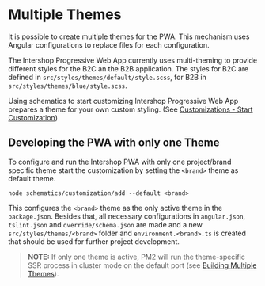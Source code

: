 <!--
kb_guide
kb_pwa
kb_everyone
kb_sync_latest_only
-->

# Multiple Themes

It is possible to create multiple themes for the PWA.
This mechanism uses Angular configurations to replace files for each configuration.

The Intershop Progressive Web App currently uses multi-theming to provide different styles for the B2C an the B2B application.
The styles for B2C are defined in `src/styles/themes/default/style.scss`, for B2B in `src/styles/themes/blue/style.scss`.

Using schematics to start customizing Intershop Progressive Web App prepares a theme for your own custom styling. (See [Customizations - Start Customization](../guides/customizations.md#start-customization))

## Developing the PWA with only one Theme

To configure and run the Intershop PWA with only one project/brand specific theme start the customization by setting the `<brand>` theme as default theme.

```
node schematics/customization/add --default <brand>
```

This configures the `<brand>` theme as the only active theme in the `package.json`.
Besides that, all necessary configurations in `angular.json`, `tslint.json` and `override/schema.json` are made and a new `src/styles/themes/<brand>` folder and `environment.<brand>.ts` is created that should be used for further project development.

> **NOTE:** If only one theme is active, PM2 will run the theme-specific SSR process in cluster mode on the default port (see [Building Multiple Themes](../guides/ssr-startup.md#building-multiple-themes)).
